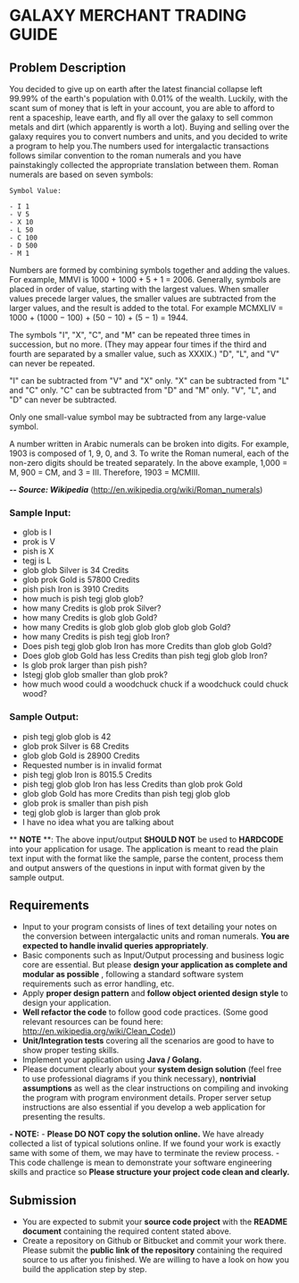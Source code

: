 # GALAXY MERCHANT TRADING GUIDE

## Problem Description

You decided to give up on earth after the latest financial collapse left 99.99% of the earth's
population with 0.01% of the wealth. Luckily, with the scant sum of money that is left in your
account, you are able to afford to rent a spaceship, leave earth, and fly all over the galaxy to sell
common metals and dirt (which apparently is worth a lot). Buying and selling over the galaxy
requires you to convert numbers and units, and you decided to write a program to help you.The
numbers used for intergalactic transactions follows similar convention to the roman numerals and
you have painstakingly collected the appropriate translation between them. Roman numerals are
based on seven symbols:

``` 
Symbol Value: 

- I 1
- V 5
- X 10
- L 50
- C 100
- D 500
- M 1
```

Numbers are formed by combining symbols together and adding the values. For example, MMVI is
1000 + 1000 + 5 + 1 = 2006. Generally, symbols are placed in order of value, starting with the
largest values. When smaller values precede larger values, the smaller values are subtracted from
the larger values, and the result is added to the total. For example MCMXLIV = 1000 + (1000 −
100) + (50 − 10) + (5 − 1) = 1944.

The symbols "I", "X", "C", and "M" can be repeated three times in succession, but no more. (They
may appear four times if the third and fourth are separated by a smaller value, such as XXXIX.)
"D", "L", and "V" can never be repeated.

"I" can be subtracted from "V" and "X" only. "X" can be subtracted from "L" and "C" only. "C" can
be subtracted from "D" and "M" only. "V", "L", and "D" can never be subtracted.

Only one small-value symbol may be subtracted from any large-value symbol.

A number written in Arabic numerals can be broken into digits. For example, 1903 is composed of
1, 9, 0, and 3. To write the Roman numeral, each of the non-zero digits should be treated separately.
In the above example, 1,000 = M, 900 = CM, and 3 = III. Therefore, 1903 = MCMIII.

**_-- Source: Wikipedia_** (http://en.wikipedia.org/wiki/Roman_numerals)

### Sample Input:

- glob is I
- prok is V
- pish is X
- tegj is L
- glob glob Silver is 34 Credits
- glob prok Gold is 57800 Credits
- pish pish Iron is 3910 Credits
- how much is pish tegj glob glob?
- how many Credits is glob prok Silver?
- how many Credits is glob glob Gold?
- how many Credits is glob glob glob glob glob glob Gold?
- how many Credits is pish tegj glob Iron?
- Does pish tegj glob glob Iron has more Credits than glob glob Gold?
- Does glob glob Gold has less Credits than pish tegj glob glob Iron?
- Is glob prok larger than pish pish?
- Istegj glob glob smaller than glob prok?
- how much wood could a woodchuck chuck if a woodchuck could chuck wood?

### Sample Output:
- pish tegj glob glob is 42
- glob prok Silver is 68 Credits
- glob glob Gold is 28900 Credits
- Requested number is in invalid format
- pish tegj glob Iron is 8015.5 Credits
- pish tegj glob glob Iron has less Credits than glob prok Gold
- glob glob Gold has more Credits than pish tegj glob glob
- glob prok is smaller than pish pish
- tegj glob glob is larger than glob prok
- I have no idea what you are talking about

** **NOTE** **: The above input/output **SHOULD NOT** be used to **HARDCODE** into your
application for usage. The application is meant to read the plain text input with the format like the sample, 
parse the content, process them and output answers of the questions in input with format given by the sample output.

## Requirements

- Input to your program consists of lines of text detailing your notes on the conversion between
    intergalactic units and roman numerals. **You are expected to handle invalid queries appropriately**.
- Basic components such as Input/Output processing and business logic core are essential. But
    please **design your application as complete and modular as possible** , following a standard
    software system requirements such as error handling, etc.
- Apply **proper design pattern** and **follow object oriented design style** to design your application.
- **Well refactor the code** to follow good code practices. (Some good relevant resources can be
    found here: [http://en.wikipedia.org/wiki/Clean_Code)](http://en.wikipedia.org/wiki/Clean_Code))
- **Unit/Integration tests** covering all the scenarios are good to have to show proper testing skills.
- Implement your application using **Java / Golang.**
- Please document clearly about your **system design solution** (feel free to use professional diagrams if you think necessary), 
    **nontrivial assumptions** as well as the clear instructions on compiling and invoking the program with program environment details. 
    Proper server setup instructions are also essential if you develop a web application for presenting the results.

**- **NOTE**:**
    - **Please DO NOT copy the solution online.** We have already collected a list of typical
       solutions online. If we found your work is exactly same with some of them, we may have to
       terminate the review process.
    - This code challenge is mean to demonstrate your software engineering skills and practice so
       **Please structure your project code clean and clearly.**

## Submission

- You are expected to submit your **source code project** with the **README document** containing
    the required content stated above.
- Create a repository on Github or Bitbucket and commit your work there. Please submit the
    **public link of the repository** containing the required source to us after you finished. We are
    willing to have a look on how you build the application step by step.